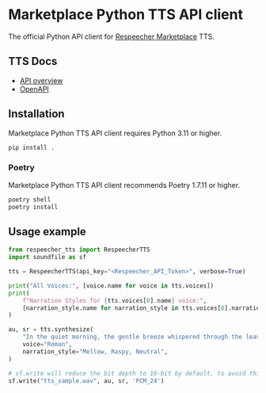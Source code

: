 # Marketplace Python TTS API client

The official Python API client for [Respeecher Marketplace](https://marketplace.respeecher.com/) TTS.

## TTS Docs

- [API overview](https://docs.respeecher.com/)
- [OpenAPI](https://gateway.respeecher.com/api/docs)

## Installation

Marketplace Python TTS API client requires Python 3.11 or higher.

```bash
pip install .
```

### Poetry 

Marketplace Python TTS API client recommends Poetry 1.7.11 or higher.

```bash
poetry shell
poetry install
```

## Usage example

```python
from respeecher_tts import RespeecherTTS
import soundfile as sf

tts = RespeecherTTS(api_key="<Respeecher_API_Token>", verbose=True)

print("All Voices:", [voice.name for voice in tts.voices])
print(
    f"Narration Styles for {tts.voices[0].name} voice:",
    [narration_style.name for narration_style in tts.voices[0].narration_styles],
)

au, sr = tts.synthesize(
    "In the quiet morning, the gentle breeze whispered through the leaves, bringing with it the promise of a new day.",
    voice="Roman",
    narration_style="Mellow, Raspy, Neutral",
)

# sf.write will reduce the bit depth to 16-bit by default, to avoid this we specify 'PCM_24'
sf.write("tts_sample.wav", au, sr, 'PCM_24')
```
